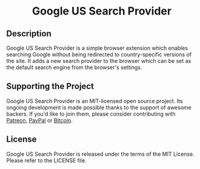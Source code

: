 <h1 align="center">Google US Search Provider</h1>

## Description

Google US Search Provider is a simple browser extension which enables searching
Google without being redirected to country-specific versions of the site.
It adds a new search provider to the browser which can be set as the default
search engine from the browser's settings.

## Supporting the Project

Google US Search Provider is an MIT-licensed open source project. Its ongoing
development is made possible thanks to the support of awesome backers.
If you'd like to join them, please consider contributing with
[Patreon](https://goo.gl/UtCEg4), [PayPal](https://goo.gl/BfygYx)
or [Bitcoin](https://goo.gl/uJUAaU).

## License

Google US Search Provider is released under the terms of the MIT License.
Please refer to the LICENSE file.
